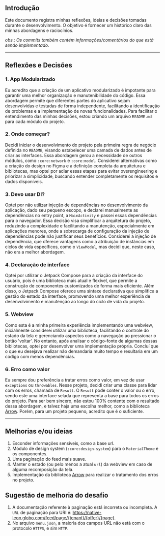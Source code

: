 ## Introdução

Este documento registra minhas reflexões, ideias e decisões tomadas durante o desenvolvimento.
O objetivo é fornecer um histórico claro das minhas abordagens e raciocínios.

*obs.: Os commits também contém informações/comentários do que está sendo implementado.*

---

## Reflexões e Decisões

### 1. App Modularizado

Eu acredito que a criação de um aplicativo modularizado é impotante para garantir uma melhor
organização e manutenibilidade do código. Essa abordagem permite que diferentes partes do aplicativo
sejam desenvolvidas e testadas de forma independente, facilitando a identificação de problemas e a
implementação de novas funcionalidades.
Para facilitar o entendimento das minhas decisões, estou criando um arquivo `README.md` para cada
módulo do projeto.

### 2. Onde começar?

Decidi iniciar o desenvolvimento do projeto pela primeira regra de negócio definida no `README`,
visando estabelecer uma camada de dados antes de criar as interfaces. Essa abordagem gerou a
necessidade de outros módulos, como `:core:network` e `:core:model`. Considerei alternativas como a
criação do design no Figma e a definição completa da arquitetura e bibliotecas, mas optei por adiar
essas etapas para evitar overengineering e priorizar a simplicidade, buscando entender completamente
os requisitos e dados disponíveis.

### 3. Devo usar DI?

Optei por não utilizar injeção de dependências no desenvolvimento da aplicação, dado seu pequeno
escopo, e declarei manualmente as dependências no entry point, a `MainActivity` e passei essas
dependências para o navegador. Essa decisão visa simplificar a arquitetura do projeto, reduzindo a
complexidade e facilitando a manutenção, especialmente em aplicações menores, onde a sobrecarga de
configuração da injeção de dependências pode não justificar seus benefícios. Considerei a injeção de
dependência, que oferece vantagens como a atribuição de instâncias em ciclos de vida específicos,
como o `ViewModel`, mas decidi que, neste caso, não era a melhor abordagem.

### 4. Declaração de interface

Optei por utilizar o Jetpack Compose para a criação da interface do usuário, pois é uma biblioteca
mais atual e flexível, que permite a construção de componentes customizados de forma mais eficiente.
Além disso, o Jetpack Compose oferece uma sintaxe declarativa que simplifica a gestão do estado da
interface, promovendo uma melhor experiência de desenvolvimento e manutenção ao longo do ciclo de
vida do projeto.

### 5. Webview

Como esta é a minha primeira experiência implementando uma webview, inicialmente considerei utilizar
uma biblioteca, facilitando o controle do estado da tela e gerenciando aspectos como a navegação ao
pressionar o botão 'voltar'. No entanto, após analisar o código-fonte de algumas dessas bibliotecas,
optei por desenvolver uma implementação própria. Concluí que o que eu desejava realizar não
demandaria muito tempo e resultaria em um código com menos dependências.

### 6. Erro como valor

Eu sempre dou preferência a tratar erros como valor, em vez de usar `exceptions` ou `throwables`.
Nesse projeto, decidi criar uma classe para lidar com os erros, chamada de `Result`.
O `Result` pode conter o valor ou o erro, sendo este uma interface selada que representa a base para
todos os erros do projeto. Para ser bem sincero, não estou 100% contente com o resultado dessa
abordagem, e talvez haja uma escolha melhor, como a biblioteca [Arrow](https://arrow-kt.io/). Porém,
para um projeto pequeno, acredito que é o suficiente.

---

## Melhorias e/ou ideias

1. Esconder informações sensíveis, como a base url.
2. Módulo de design system (`:core:design-system`) para o `MaterialTheme` e os componentes.
3. Uma paginação do feed mais suave.
4. Manter o estado (ou pelo menos a atual `url`) da webview em caso de alguma recomposição da tela.
5. Implementação da biblioteca [Arrow](https://arrow-kt.io/) para realizar o tratamento dos erros no
   projeto.

## Sugestão de melhoria do desafio

1. A documentação referente à paginação está incorreta ou incompleta. A `URL` de paginação para URI
   é: https://native-leon.globo.com/feed/page/{tenant}/{offer}/{page}.
2. No arquivo `menu.json`, a maioria dos campos URL não está com o protocolo `HTTPS`, e sim `HTTP`.